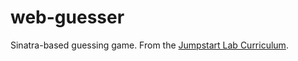 # web-guesser

Sinatra-based guessing game. From the [Jumpstart Lab Curriculum](http://tutorials.jumpstartlab.com/projects/web_guesser.html).
